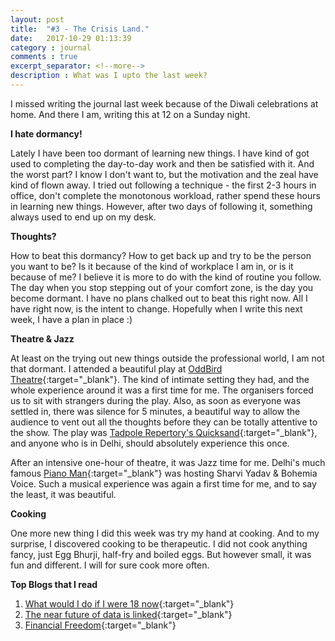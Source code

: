 ```yaml
---
layout: post
title:  "#3 - The Crisis Land."
date:   2017-10-29 01:13:39
category : journal
comments : true
excerpt_separator: <!--more-->
description : What was I upto the last week?
---
```

I missed writing the journal last week because of the Diwali celebrations at home. And there I am, writing this at 12 on a Sunday night.

<!--more-->

__I hate dormancy!__

Lately I have been too dormant of learning new things. I have kind of got used to completing the day-to-day work and then be satisfied with it. And the worst part? I know I don't want to, but the motivation and the zeal have kind of flown away. I tried out following a technique - the first 2-3 hours in office, don't complete the monotonous workload, rather spend these hours in learning new things. However, after two days of following it, something always used to end up on my desk.

__Thoughts?__

How to beat this dormancy? How to get back up and try to be the person you want to be? Is it because of the kind of workplace I am in, or is it because of me? I believe it is more to do with the kind of routine you follow. The day when you stop stepping out of your comfort zone, is the day you become dormant. I have no plans chalked out to beat this right now. All I have right now, is the intent to change. Hopefully when I write this next week, I have a plan in place :)

__Theatre & Jazz__

At least on the trying out new things outside the professional world, I am not that dormant. I attended a beautiful play at [OddBird Theatre](https://www.oddbird.org){:target="_blank"}. The kind of intimate setting they had, and the whole experience around it was a first time for me. The organisers forced us to sit with strangers during the play. Also, as soon as everyone was settled in, there was silence for 5 minutes, a beautiful way to allow the audience to vent out all the thoughts before they can be totally attentive to the show. The play was [Tadpole Repertory's Quicksand](https://lbb.in/delhi/events/59f04bb8e470e5506c9b2727/){:target="_blank"}, and anyone who is in Delhi, should absolutely experience this once.

After an intensive one-hour of theatre, it was Jazz time for me. Delhi's much famous [Piano Man](http://thepianoman.in){:target="_blank"} was hosting Sharvi Yadav & Bohemia Voice. Such a musical experience was again a first time for me, and to say the least, it was beautiful.

__Cooking__

One more new thing I did this week was try my hand at cooking. And to my surprise, I discovered cooking to be therapeutic. I did not cook anything fancy, just Egg Bhurji, half-fry and boiled eggs. But however small, it was fun and different. I will for sure cook more often.


__Top Blogs that I read__
1. [What would I do if I were 18 now](https://levels.io/eighteen/){:target="_blank"}
2. [The near future of data is linked](https://blog.data.world/the-near-future-of-data-is-linked-75f4c011f9cf){:target="_blank"}
3. [Financial Freedom](https://betterhumans.coach.me/financial-freedom-the-missing-link-1b383c806044){:target="_blank"}
